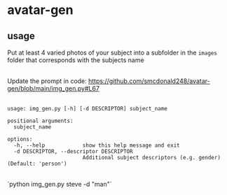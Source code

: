 # avatar-gen

## usage

Put at least 4 varied photos of your subject into a subfolder in the `images` folder that corresponds with the subjects name<br><br>

Update the prompt in code: https://github.com/smcdonald248/avatar-gen/blob/main/img_gen.py#L67<br><br>

```
usage: img_gen.py [-h] [-d DESCRIPTOR] subject_name

positional arguments:
  subject_name

options:
  -h, --help            show this help message and exit
  -d DESCRIPTOR, --descriptor DESCRIPTOR
                        Additional subject descriptors (e.g. gender) (Default: 'person')
```
<br>
`python img_gen.py steve -d "man"`